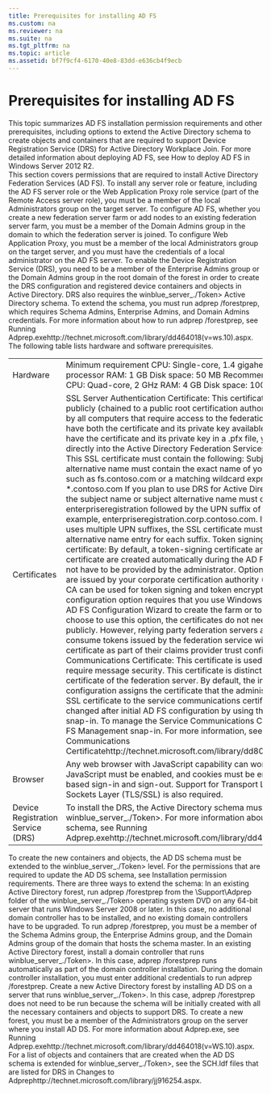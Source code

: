 ```yaml
---
title: Prerequisites for installing AD FS
ms.custom: na
ms.reviewer: na
ms.suite: na
ms.tgt_pltfrm: na
ms.topic: article
ms.assetid: bf7f9cf4-6170-40e8-83dd-e636cb4f9ecb
---
```

# Prerequisites for installing AD FS
<?xml version="1.0" encoding="utf-8"?>
<developerConceptualDocument xmlns="http://ddue.schemas.microsoft.com/authoring/2003/5" xmlns:xlink="http://www.w3.org/1999/xlink" xmlns:xsi="http://www.w3.org/2001/XMLSchema-instance" xsi:schemaLocation="http://ddue.schemas.microsoft.com/authoring/2003/5 http://dduestorage.blob.core.windows.net/ddueschema/developer.xsd">
  <introduction>
    <para>This topic summarizes AD FS installation permission requirements and other prerequisites, including options to extend the Active Directory schema to create objects and containers that are required to support Device Registration Service (DRS) for Active Directory Workplace Join. For more detailed information about deploying AD FS, see <legacyLink xlink:href="dccc483a-4df5-49bd-bc7a-39b6d42cee4c">How to deploy AD FS in Windows Server 2012 R2</legacyLink>. </para>
  </introduction>
  <section address="BKMK_InstallPermissions">
    <title>Installation permission requirements</title>
    <content>
      <para>This section covers permissions that are required to install Active Directory Federation Services (AD FS).  </para>
      <list class="bullet">
        <listItem>
          <para>To install any server role or feature, including the AD FS server role or the Web Application Proxy role service (part of the Remote Access server role), you must be a member of the local Administrators group on the target server. </para>
        </listItem>
        <listItem>
          <para>To configure AD FS, whether you create a new federation server farm or add nodes to an existing federation server farm, you must be a member of the Domain Admins group in the domain to which the federation server is joined. </para>
        </listItem>
        <listItem>
          <para>To configure Web Application Proxy, you must be a member of the local Administrators group on the target server, and you must have the credentials of a local administrator on the AD FS server.</para>
        </listItem>
        <listItem>
          <para>To enable the Device Registration Service (DRS), you need to be a member of the Enterprise Admins group or the Domain Admins group in the root domain of the forest in order to create the DRS configuration and registered device containers and objects in Active Directory. </para>
          <para>DRS also requires the <token>winblue_server_./Token> Active Directory schema. To extend the schema, you must run <embeddedLabel>adprep /forestprep</embeddedLabel>, which requires Schema Admins, Enterprise Admins, and Domain Admins credentials. For more information about how to run <embeddedLabel>adprep /forestprep</embeddedLabel>, see <externalLink><linkText>Running Adprep.exe</linkText><linkUri>http://technet.microsoft.com/library/dd464018(v=ws.10).aspx</linkUri></externalLink>. </para>
        </listItem>
      </list>
    </content>
  </section>
  <section>
    <title>Hardware and software prerequisites</title>
    <content>
      <para>The following table lists hardware and software prerequisites.</para>
      <table xmlns:caps="http://schemas.microsoft.com/build/caps/2013/11">
        <tbody>
          <tr>
            <TD>
              <para>
                <?Comment JTH: Per Mitica,By default the expectation is to not require different hw requirements than the previous version, so please use the 2.1 ones 2013-05-30T13:09:00Z  Id='0?>Hardwar<?CommentEnd Id='0'
    ?>e</para>
            </TD>
            <TD>
              <para>Minimum requirement</para>
              <list class="bullet">
                <listItem>
                  <para>CPU: <?Comment JTH: Changed to match min listed by Jaime for WS 2012 athttp://technet.microsoft.com/en-us/library/jj134246.aspx 2013-05-30T13:09:00Z  Id='1?>Single-core, 1.4 gigahertz (GHz) 64-bit processor<?CommentEnd Id='1'
    ?></para>
                </listItem>
                <listItem>
                  <para>RAM: 1 GB</para>
                </listItem>
                <listItem>
                  <para>Disk space: 50 MB</para>
                </listItem>
              </list>
              <para>Recommended configuration:</para>
              <list class="bullet">
                <listItem>
                  <para>CPU: Quad-core, 2 GHz</para>
                </listItem>
                <listItem>
                  <para>RAM: 4 GB</para>
                </listItem>
                <listItem>
                  <para>Disk space: 100 MB</para>
                </listItem>
              </list>
            </TD>
          </tr>
          <tr>
            <TD>
              <para>Certificates</para>
            </TD>
            <TD>
              <list class="bullet">
                <listItem>
                  <para>SSL Server Authentication Certificate: This certificate must be trusted publicly (chained to a public root certification authority) or explicitly trusted by all computers that require access to the federation service. </para>
                  <para>You must have both the certificate and its private key available. For example, if you have the certificate and its private key in a .pfx file, you can import the file directly into the Active Directory Federation Services Configuration Wizard. This SSL certificate must contain the following:</para>
                  <list class="ordered">
                    <listItem>
                      <para>Subject name or subject alternative name must contain the exact name of your federation service such as <embeddedLabel>fs.contoso.com</embeddedLabel> or a matching wildcard expression such as <embeddedLabel>*.contoso.com</embeddedLabel></para>
                    </listItem>
                    <listItem>
                      <para>If you plan to use DRS for Active Directory Workplace Join, the subject name or subject alternative name must contain the value <embeddedLabel>enterpriseregistration</embeddedLabel> followed by the UPN suffix of your organization. For example, <embeddedLabel>enterpriseregistration.corp.contoso.com</embeddedLabel>.</para>
                      <para>If your organization uses multiple UPN suffixes, the SSL certificate must contain a subject alternative name entry for each suffix.</para>
                    </listItem>
                  </list>
                </listItem>
                <listItem>
                  <para>Token signing and token decryption certificate: By default, a token-signing certificate and a token decryption certificate are created automatically during the AD FS installation and do not have to be provided by the administrator.</para>
                  <para>Optionally, certificates that are issued by your corporate certification authority (CA) or a third-party CA can be used for token signing and token encryption certificates, but this configuration option requires that you use Windows PowerShell and not the AD FS Configuration Wizard to create the farm or to add farm nodes. If you choose to use this option, the certificates do not need to be trusted publicly. However, relying party federation servers and applications that consume tokens issued by the federation service will need to trust this certificate as part of their claims provider trust configuration.</para>
                </listItem>
                <listItem>
                  <para>Service Communications Certificate: This certificate is used for scenarios that require message security. This certificate is distinct from the SSL certificate of the federation server. By default, the initial AD FS configuration assigns the certificate that the administrator provides as the SSL certificate to the service communications certificate role. This can be changed after initial AD FS configuration by using the AD FS Management snap-in. To manage the Service Communications Certificate, use the AD FS Management snap-in. For more information, see <externalLink><linkText>Set a Service Communications Certificate</linkText><linkUri>http://technet.microsoft.com/library/dd807075.aspx</linkUri></externalLink>. </para>
                </listItem>
              </list>
            </TD>
          </tr>
          <tr>
            <TD>
              <para>Browser</para>
            </TD>
            <TD>
              <para>Any web browser with JavaScript capability can work as an AD FS client. JavaScript must be enabled, and cookies must be enabled for browser-based sign-in and sign-out. Support for Transport Layer Security/Secure Sockets Layer (TLS/SSL) is also required.</para>
            </TD>
          </tr>
          <tr>
            <TD>
              <para>Device Registration Service (DRS)</para>
            </TD>
            <TD>
              <para>To install the DRS, the Active Directory schema must be <token>winblue_server_./Token>. For more information about how to extend the schema, see <externalLink><linkText>Running Adprep.exe</linkText><linkUri>http://technet.microsoft.com/library/dd464018(v=WS.10).aspx</linkUri></externalLink>.</para>
            </TD>
          </tr>
        </tbody>
      </table>
</content>
  </section>
  <section>
    <title>Updating the AD DS schema to support Device Registration Service</title>
    <content>
      <para>To create the new containers and objects, the AD DS schema must be extended to the <token>winblue_server_./Token> level. For the permissions that are required to update the AD DS schema, see <link xlink:href="bf7f9cf4-6170-40e8-83dd-e636cb4f9ecb#BKMK_InstallPermissions">Installation permission requirements</link>. There are three ways to extend the schema:</para>
      <list class="bullet">
        <listItem>
          <para>In an existing Active Directory forest, run <embeddedLabel>adprep /forestprep</embeddedLabel> from the \Support\Adprep folder of the <token>winblue_server_./Token> operating system DVD on any 64-bit server that runs Windows Server 2008 or later. In this case, no additional domain controller has to be installed, and no existing domain controllers have to be upgraded. </para>
          <para>To run <embeddedLabel>adprep /forestprep</embeddedLabel>, you must be a member of the Schema Admins group, the Enterprise Admins group, and the Domain Admins group of the domain that hosts the schema master. </para>
        </listItem>
        <listItem>
          <para>In an existing Active Directory forest, install a domain controller that runs <token>winblue_server_./Token>. In this case, <embeddedLabel>adprep /forestprep</embeddedLabel> runs automatically as part of the domain controller installation.</para>
          <para>During the domain controller installation, you must enter additional credentials to run <embeddedLabel>adprep /forestprep</embeddedLabel>. </para>
        </listItem>
        <listItem>
          <para>Create a new Active Directory forest by installing AD DS on a server that runs <token>winblue_server_./Token>. In this case, <embeddedLabel>adprep /forestprep</embeddedLabel> does not need to be run because the schema will be initially created with all the necessary containers and objects to support DRS.</para>
          <para>To create a new forest, you must be a member of the Administrators group on the server where you install AD DS.</para>
        </listItem>
      </list>
      <para>For more information about Adprep.exe, see <externalLink><linkText>Running Adprep.exe</linkText><linkUri>http://technet.microsoft.com/library/dd464018(v=WS.10).aspx</linkUri></externalLink>. For a list of objects and containers that are created when the AD DS schema is extended for <token>winblue_server_./Token>, <?Comment JTH: I should add a list here of what the objects are, not the whole ldf file but just a list of the objects. Then link as planed to the topic about the changes made by adprep.Pad:There are no new forest or domain operations in this release.These ldfs contain DRS schema changes:Sch59Sch61Sch62Sch63Sch64Sch65Sch67Enterprise client sync:Sch66MSODSSch60(There is one more incoming schema change for a MP feature and will be in sch68). 2013-06-13T10:34:00Z  Id='3?>see the SCH.ldf files that are listed for DRS in <?CommentEnd Id='3'
    ?><externalLink><linkText>Changes to Adprep</linkText><linkUri>http://technet.microsoft.com/library/jj916254.aspx</linkUri></externalLink>.</para>
    </content>
  </section>
  <relatedTopics />
</developerConceptualDocument>

